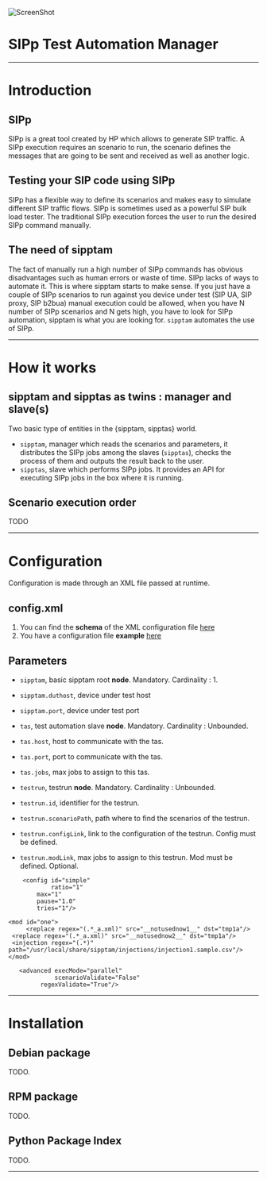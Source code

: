 ![ScreenShot](http://192.168.200.12/sipptam/blob/master/doc/sipptam_logo_small.png)

SIPp Test Automation Manager
============================

***

# Introduction

## SIPp
SIPp is a great tool created by HP which allows to generate SIP traffic. A SIPp execution requires an scenario to run, the scenario defines the messages that are going to be sent and received as well as another logic.
## Testing your SIP code using SIPp
SIPp has a flexible way to define its scenarios and makes easy to simulate different SIP traffic flows. SIPp is sometimes used as a powerful SIP bulk load tester. The traditional SIPp execution forces the user to run the desired SIPp command manually. 
## The need of sipptam
The fact of manually run a high number of SIPp commands has obvious disadvantages such as human errors or waste of time. SIPp lacks of ways to automate it. This is where sipptam starts to make sense. If you just have a couple of SIPp scenarios to run against you device under test (SIP UA, SIP proxy, SIP b2bua) manual execution could be allowed, when you have N number of SIPp scenarios and N gets high, you have to look for SIPp automation, sipptam is what you are looking for. `sipptam` automates the use of SIPp.

***

# How it works
## sipptam and sipptas as twins : manager and slave(s)
Two basic type of entities in the {sipptam, sipptas} world.
- `sipptam`, manager which reads the scenarios and parameters, it distributes the SIPp jobs among the slaves (`sipptas`), checks the process of them and outputs the result back to the user.
- `sipptas`, slave which performs SIPp jobs. It provides an API for executing SIPp jobs in the box where it is running.

## Scenario execution order
TODO

***

# Configuration
Configuration is made through an XML file passed at runtime.

## config.xml
1. You can find the **schema** of the XML configuration file [here](http://192.168.200.12/sipptam/tree/master/src/sipptam/validate/Schema.py)
2. You have a configuration file **example** [here](http://192.168.200.12/sipptam/tree/master/resources/sipptam.sample.xml)

## Parameters
- `sipptam`, basic sipptam root **node**. Mandatory. Cardinality : 1.
- `sipptam.duthost`, device under test host
- `sipptam.port`, device under test port
- `tas`, test automation slave **node**. Mandatory. Cardinality : Unbounded.
- `tas.host`, host to communicate with the tas.
- `tas.port`, port to communicate with the tas.
- `tas.jobs`, max jobs to assign to this tas.

- `testrun`, testrun **node**. Mandatory. Cardinality : Unbounded.
- `testrun.id`, identifier for the testrun.
- `testrun.scenarioPath`, path where to find the scenarios of the testrun.
- `testrun.configLink`, link to the configuration of the testrun. Config must be defined.
- `testrun.modLink`, max jobs to assign to this testrun. Mod must be defined. Optional.
    <testrun id="test-0001"
    	     scenarioPath="/usr/local/share/sipptam/scenarios/INb2bua-0001_*.xml"
    	     configlink="simple"
	     modlink="one"/>

~~~
    <config id="simple"
    	    ratio="1"
	    max="1"
	    pause="1.0"
	    tries="1"/>
~~~
    <mod id="one">
    	 <replace regex="(.*_a.xml)" src="__notusednow1__" dst="tmp1a"/>
	 <replace regex="(.*_a.xml)" src="__notusednow2__" dst="tmp1a"/>
	 <injection regex="(.*)" path="/usr/local/share/sipptam/injections/injection1.sample.csv"/>
    </mod>
~~~
   <advanced execMode="parallel"
             scenarioValidate="False"
	     regexValidate="True"/>
~~~

***

# Installation
## Debian package
TODO.

## RPM package
TODO.

## Python Package Index
TODO.

***
